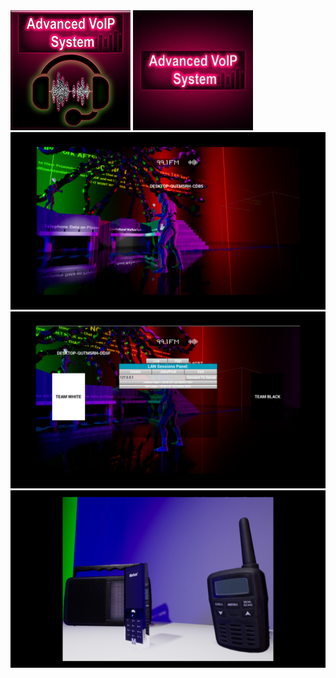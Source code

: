 <img src="Logo-thumbnail_UE.png" width="192">
<img src="Featured.jpg" width="192">
<img src="1.jpg" width="1080">
<img src="2.jpg" width="1080">
<img src="3.jpg" width="1080">
